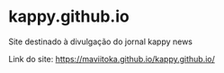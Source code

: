 # kappy.github.io

Site destinado à divulgação do jornal kappy news

Link do site:
 https://maviitoka.github.io/kappy.github.io/
